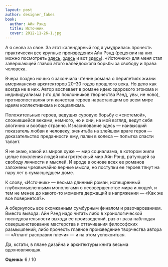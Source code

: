 ```yaml
---
layout: post
author: designer_fakes
book:
  author: Айн Рэнд
  title: Источник
  cover: 2012-11-26-1.jpg
---
```


А я снова за свое. За этот календарный год я умудрилась прочесть практически все крупные произведения Айн Рэнд (рецензии на них можно посмотреть [здесь](/2012/01/28/atlant-raspravil-plechi-tom-1.html), [здесь](/2012/02/22/atlant-raspravil-plechi.html) и вот [здесь](/2012/05/02/my-zhivye.html)). «Источник» для меня стал завершающей главой этого калейдоскопа борьбы за свободу и права человека.

Вчера поздно ночью я закончила чтение романа о перипетиях жизни американских архитекторов 20–30 годов прошлого века. Но дело как всегда не в них. Автор воспевает в романе идею здорового эгоизма и индивидуализма (что для поклонников творчества Рэнд, увы, не ново), противопоставляя эти качества героев нарастающим во всем мире идеям коллективизма и социализма.

Положительных героев, ведущих суровую борьбу с «системой», сложившейся веками, немного, но и они, на мой взгляд, ведут себя алогично и вообще странно. Изнасилование здесь — наивысший показатель любви к человеку, женитьба на злейшем враге героя — доказательство преданности ему, палки в колеса — попытка спасти талант.

Я не знаю, какой из миров хуже — мир социализма, в котором жили целые поколения людей или гротескный мир Айн Рэнд, ратующей за свободу личности и мыслей. И вроде в основе всех ее романов заложены чрезвычайно верные мысли, но поступки ее героев тянут на пару лет в сумасшедшем доме.

К слову, «Источник» — весьма длинный роман, испещренный глубокомысленными монологами о несовершенстве мира и людей, и тем не менее до какого-то момента держащий в напряжении — «Как же все повернется?».

А обернулось все скомканным сумбурным финалом и разочарованием. Вместо вывода: Айн Рэнд надо читать либо в хронологической последовательности выхода ее произведений, раз от раза наблюдая совершенствование мастерства и оттачивания философских размышлений, либо прочесть главное произведение творчества автора — «Атлант расправил плечи» — и на этом успокоиться.

Да, кстати, в плане дизайна и архитектуры книга весьма вдохновляющая.

**Оценка:** 6 / 10
